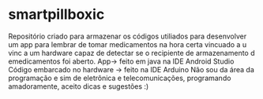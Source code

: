 # smartpillboxic
Repositório criado para  armazenar os códigos utiliados para desenvolver um app para lembrar de tomar medicamentos na hora certa vincuado a u vinc a um hardware capaz de detectar se o recipiente de armazenamento d emedicamentos foi aberto.
App-> feito em java na IDE Android Studio
Código embarcado no hardware  -> feito na IDE Arduino
Não sou da área da programação e sim de eletrônica e telecomunicações, programando  amadoramente, aceito dicas e sugestões :)
